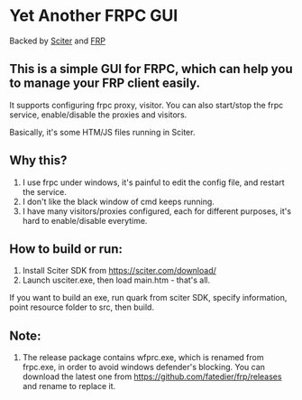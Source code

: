 # Yet Another FRPC GUI

Backed by [Sciter](https://sciter.com/) and [FRP](https://github.com/fatedier/frp)

## This is a simple GUI for FRPC, which can help you to manage your FRP client easily.
It supports configuring frpc proxy, visitor. You can also start/stop the frpc service, enable/disable the proxies and visitors.

Basically, it's some HTM/JS files running in Sciter.

## Why this?
1. I use frpc under windows, it's painful to edit the config file, and restart the service.
2. I don't like the black window of cmd keeps running.
3. I have many visitors/proxies configured, each for different purposes, it's hard to enable/disable everytime.

## How to build or run:
1. Install Sciter SDK from https://sciter.com/download/
2. Launch usciter.exe, then load main.htm - that's all.

If you want to build an exe, run quark from sciter SDK, specify information, point resource folder to src, then build.

## Note:
1. The release package contains wfprc.exe, which is renamed from frpc.exe, in order to avoid windows defender's blocking. You can download the latest one from https://github.com/fatedier/frp/releases and rename to replace it.

